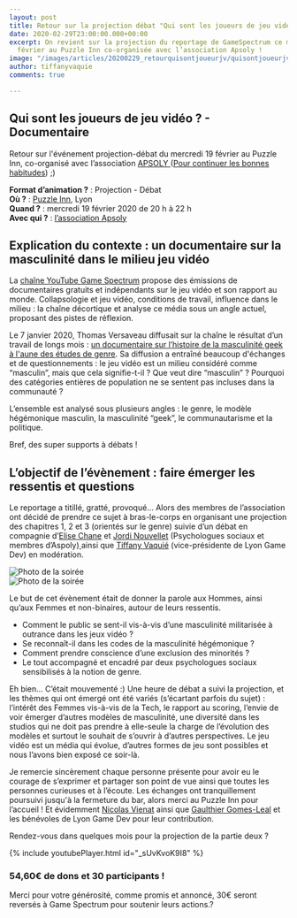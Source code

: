 ```yaml
---
layout: post
title: Retour sur la projection débat "Qui sont les joueurs de jeu vidéo ?" avec GameSpectrum.
date: 2020-02-29T23:00:00.000+00:00
excerpt: On revient sur la projection du reportage de GameSpectrum ce mercredi 19
  février au Puzzle Inn co-organisée avec l’association Apsoly !
image: "/images/articles/20200229_retourquisontjoueurjv/quisontjoueurjv_01.jpg"
author: tiffanyvaquie
comments: true

---
```

## Qui sont les joueurs de jeu vidéo ? - Documentaire

Retour sur l'événement projection-débat du mercredi 19 février au Puzzle Inn, co-organisé avec l’association [APSOLY ](https://apsoly.com/)([Pour continuer les bonnes habitudes](https://lyongamedev.pro/blog/gamespectrum-projection/)) ;)

**Format d’animation ?** : Projection - Débat  
**Où ?** : [Puzzle Inn](https://www.puzzle-inn.fr/), Lyon  
**Quand ?** : mercredi 19 février 2020 de 20 h à 22 h  
**Avec qui ?** : [l’association Apsoly](http://apsoly.com)  

## Explication du contexte : un documentaire sur la masculinité dans le milieu jeu vidéo

La [chaîne YouTube Game Spectrum](https://www.youtube.com/channel/UCoE1zHB74QsR22l-J6uK53Q) propose des émissions de documentaires gratuits et indépendants sur le jeu vidéo et son rapport au monde. Collapsologie et jeu vidéo, conditions de travail, influence dans le milieu : la chaîne décortique et analyse ce média sous un angle actuel, proposant des pistes de réflexion.

Le 7 janvier 2020, Thomas Versaveau diffusait sur la chaîne le résultat d’un travail de longs mois : [un documentaire sur l’histoire de la masculinité geek à l'aune des études de genre](https://youtu.be/_sUvKvoK9I8). Sa diffusion a entraîné beaucoup d'échanges et de questionnements : le jeu vidéo est un milieu considéré comme “masculin”, mais que cela signifie-t-il ? Que veut dire “masculin” ? Pourquoi des catégories entières de population ne se sentent pas incluses dans la communauté ?

L’ensemble est analysé sous plusieurs angles : le genre, le modèle hégémonique masculin, la masculinité “geek”, le communautarisme et la politique.

Bref, des super supports à débats !

## L’objectif de l’évènement : faire émerger les ressentis et questions

Le reportage a titillé, gratté, provoqué… Alors des membres de l’association ont décidé de prendre ce sujet à bras-le-corps en organisant une projection des chapitres 1, 2 et 3 (orientés sur le genre) suivie d’un débat en compagnie d’[Elise Chane](https://www.linkedin.com/in/elise-chane-sha-lin-138466106/) et [Jordi Nouvellet](https://www.linkedin.com/in/jordi-nouvellet-85837947/) (Psychologues sociaux et membres d’Aspoly)[ ](https://www.linkedin.com/in/vienat-nicolas-5b0ab897/)ainsi que [Tiffany Vaquié](https://www.linkedin.com/in/tiffany-v-2a1170131/ ) (vice-présidente de Lyon Game Dev) en modération.

<div class="box alt">
	<div class="row 50% uniform">
		<div class="6u"><span class="image fit"><img src="{{ "/images/articles/20200229_retourquisontjoueurjv/quisontjoueurjv_02.jpg" | absolute_url }}" alt="Photo de la soirée" /></span></div>
		<div class="6u"><span class="image fit"><img src="{{ "/images/articles/20200229_retourquisontjoueurjv/quisontjoueurjv_03.jpg" | absolute_url }}" alt="Photo de la soirée" /></span></div>
	</div>
</div>

Le but de cet évènement était de donner la parole aux Hommes, ainsi qu’aux Femmes et non-binaires, autour de leurs ressentis.

* Comment le public se sent-il vis-à-vis d’une masculinité militarisée à outrance dans les jeux vidéo ?
* Se reconnaît-il dans les codes de la masculinité hégémonique ?
* Comment prendre conscience d’une exclusion des minorités ?
* Le tout accompagné et encadré par deux psychologues sociaux sensibilisés à la notion de genre.

Eh bien… C’était mouvementé :) Une heure de débat a suivi la projection, et les thèmes qui ont émergé ont été variés (s’écartant parfois du sujet) : l’intérêt des Femmes vis-à-vis de la Tech, le rapport au scoring, l’envie de voir émerger d’autres modèles de masculinité, une diversité dans les studios qui ne doit pas prendre à elle-seule la charge de l’évolution des modèles et surtout le souhait de s’ouvrir à d’autres perspectives. Le jeu vidéo est un média qui évolue, d’autres formes de jeu sont possibles et nous l’avons bien exposé ce soir-là.

Je remercie sincèrement chaque personne présente pour avoir eu le courage de s’exprimer et partager son point de vue ainsi que toutes les personnes curieuses et à l’écoute. Les échanges ont tranquillement poursuivi jusqu'à la fermeture du bar, alors merci au Puzzle Inn pour l’accueil ! Et évidemment [Nicolas Vienat](https://www.linkedin.com/in/vienat-nicolas-5b0ab897/) ainsi que [Gaulthier Gomes-Leal](https://www.linkedin.com/in/gaulthier-gomes-leal-67029b176/) et les bénévoles de Lyon Game Dev pour leur contribution.

Rendez-vous dans quelques mois pour la projection de la partie deux ?

{% include youtubePlayer.html id="_sUvKvoK9I8" %}

### 54,60€ de dons et 30 participants !

Merci pour votre générosité, comme promis et annoncé, 30€ seront reversés à Game Spectrum pour soutenir leurs actions.?